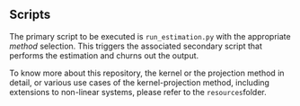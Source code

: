 ## Scripts
The primary script to be executed is `run_estimation.py` with the appropriate *method* selection. This triggers the associated secondary script that performs the estimation and churns out the output.

To know more about this repository, the kernel or the projection method in detail, or various use cases of the kernel-projection method, including extensions to non-linear systems, please refer to the `resources`folder. 


